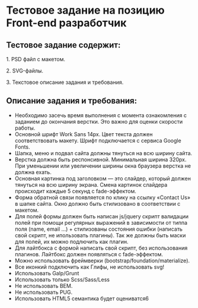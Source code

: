 <h1>Тестовое задание на позицию Front-end разработчик</h1>
<h2>Тестовое задание содержит: </h2>
<p>1.    PSD файл с макетом.</p>
<p>2.    SVG-файлы.</p>
<p>3.    Текстовое описание задания и требования.</p>
<h2>Описание задания и требования:</h2>
<ul>
	<li>Необходимо засечь время выполнения с момента ознакомления с заданием до окончания верстки. Это важно для оценки скорости работы.</li>
	<li>Основной шрифт Work Sans 14px. Цвет текста должен соответствовать макету. Шрифт подключается с сервиса Google Fonts.</li>
	<li>Шапка, меню и подвал сайта должны тянуться на всю ширину сайта.</li>
	<li>Верстка должна быть респонсивной. Минимальная ширина 320px. При уменьшении или увеличении ширины окна браузера верстка не должна ехать.</li>
	<li>Основная картинка под заголовком — это слайдер, который должен тянуться на всю ширину экрана. Смена картинок слайдера происходит каждые 5 секунд с fade-эффектом.</li>
	<li>Форма обратной связи появляется по клику на ссылку «Contact Us» в шапке сайта. Окно должно быть стилизовано в соответствии с макетом.</li>
	<li>Для полей формы должен быть написан js/jquery скрипт валидации полей при помощи регулярных выражений в зависимости от типпа поля (name, email ...) + стилизованы состояния ошибки (написать свой скрипт, не ипользовать плагины). Так же должны быть маски для полей, их можно подлючить как плагин.</li>
	<li>Для лайтбокса с формой написать свой скрипт, без использования плагинов. Лайтбокс должен появляться с fade-эффектом.</li>
	<li>Можно использовать фреймверки (bootstrap/foundation/materialize).</li>
	<li>Все иконкий подключить как Глифы, не использовать svg!</li>
	<li>Использовать Galp/Grunt</li>
	<li>Использовать только  Scss/Sass/Less</li>
	<li>Не использовать BEM.</li>
	<li>Не использовать PUG.</li>
	<li>Использовать HTML5 семантика будет оцениватся6</li>
</ul>
